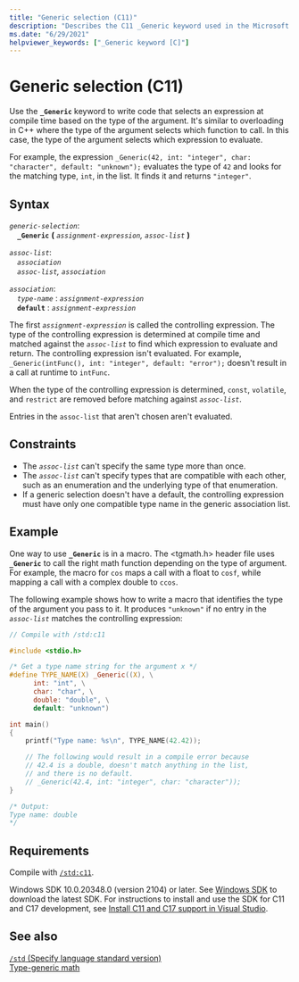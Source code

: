 ```yaml
---
title: "Generic selection (C11)"
description: "Describes the C11 _Generic keyword used in the Microsoft Visual C compiler"
ms.date: "6/29/2021"
helpviewer_keywords: ["_Generic keyword [C]"]
---
```


# Generic selection (C11)

Use the **`_Generic`** keyword to write code that selects an expression at compile time based on the type of the argument. It's similar to overloading in C++ where the type of the argument selects which function to call. In this case, the type of the argument selects which expression to evaluate.

For example, the expression `_Generic(42, int: "integer", char: "character", default: "unknown");` evaluates the type of `42` and looks for the matching type, `int`, in the list. It finds it and returns `"integer"`.

## Syntax

*`generic-selection`*:\
&emsp;**`_Generic`** **(** *`assignment-expression`, `assoc-list`* **)**

*`assoc-list`*:\
&emsp;*`association`*\
&emsp;*`assoc-list`, `association`*

*`association`*:\
&emsp;*`type-name`* : *`assignment-expression`*\
&emsp;**`default`** : *`assignment-expression`*

The first *`assignment-expression`* is called the controlling expression. The type of the controlling expression is determined at compile time and matched against the *`assoc-list`* to find which expression to evaluate and return. The controlling expression isn't evaluated. For example, `_Generic(intFunc(), int: "integer", default: "error");` doesn't result in a call at runtime to `intFunc`.

When the type of the controlling expression is determined, `const`,  `volatile`, and `restrict` are removed before matching against *`assoc-list`*.

Entries in the `assoc-list` that aren't chosen aren't evaluated.

## Constraints

- The *`assoc-list`* can't specify the same type more than once.
- The *`assoc-list`* can't specify types that are compatible with each other, such as an enumeration and the underlying type of that enumeration.
- If a generic selection doesn't have a default, the controlling expression must have only one compatible type name in the generic association list.

## Example

One way to use **`_Generic`** is in a macro. The \<tgmath.h> header file uses **`_Generic`** to call the right math function depending on the type of argument. For example, the macro for `cos` maps a call with a float to `cosf`, while mapping a call with a complex double to `ccos`.

The following example shows how to write a macro that identifies the type of the argument you pass to it. It produces `"unknown"` if no entry in the *`assoc-list`* matches the controlling expression:

```C
// Compile with /std:c11

#include <stdio.h>

/* Get a type name string for the argument x */
#define TYPE_NAME(X) _Generic((X), \
      int: "int", \
      char: "char", \
      double: "double", \
      default: "unknown")

int main()
{
    printf("Type name: %s\n", TYPE_NAME(42.42));

    // The following would result in a compile error because 
    // 42.4 is a double, doesn't match anything in the list, 
    // and there is no default.
    // _Generic(42.4, int: "integer", char: "character"));
}

/* Output:
Type name: double
*/

```

## Requirements

Compile with [`/std:c11`](../build/reference/std-specify-language-standard-version.md).

Windows SDK 10.0.20348.0 (version 2104) or later. See [Windows SDK](https://developer.microsoft.com/windows/downloads/windows-sdk/) to download the latest SDK. For instructions to install and use the SDK for C11 and C17 development, see [Install C11 and C17 support in Visual Studio](../overview/install-c17-support.md).

## See also

[`/std` (Specify language standard version)](../build/reference/std-specify-language-standard-version.md)\
[Type-generic math](../c-runtime-library/tgmath.md)
